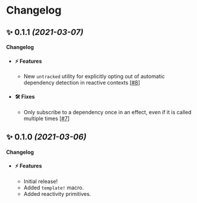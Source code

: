 # Changelog

## ✨ **0.1.1** _(2021-03-07)_

#### Changelog

- #### ⚡️ Features

  - New `untracked` utility for explicitly opting out of automatic dependency detection in reactive contexts [[#8](https://github.com/lukechu10/maple/pull/8)]

- #### 🛠 Fixes
  - Only subscribe to a dependency once in an effect, even if it is called multiple times [[#7](https://github.com/lukechu10/maple/pull/7)]

## ✨ **0.1.0** _(2021-03-06)_

#### Changelog

- #### ⚡️ Features

  - Initial release!
  - Added `template!` macro.
  - Added reactivity primitives.
